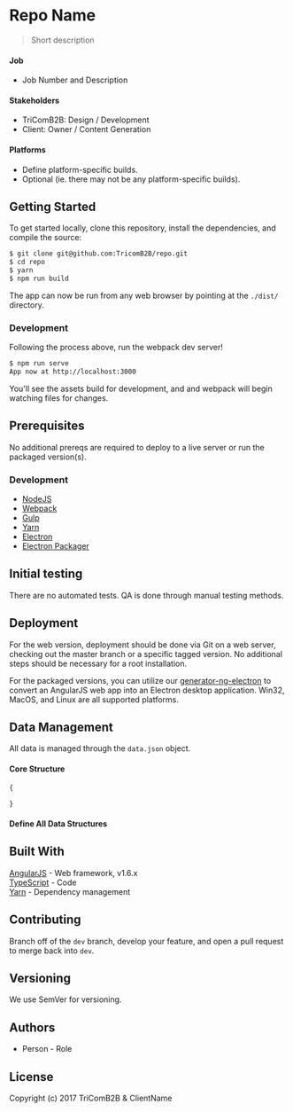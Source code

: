 # Repo Name

> Short description

#### Job

- Job Number and Description

#### Stakeholders

- TriComB2B: Design / Development
- Client: Owner / Content Generation

#### Platforms

- Define platform-specific builds.
- Optional (ie. there may not be any platform-specific builds).

## Getting Started

To get started locally, clone this repository, install the dependencies, and compile the source:

```sh
$ git clone git@github.com:TricomB2B/repo.git
$ cd repo
$ yarn
$ npm run build
```

The app can now be run from any web browser by pointing at the `./dist/` directory.

### Development

Following the process above, run the webpack dev server!

```sh
$ npm run serve
App now at http://localhost:3000
```

You'll see the assets build for development, and and webpack will begin watching files for changes.

## Prerequisites

No additional prereqs are required to deploy to a live server or run the packaged version(s).

### Development

- [NodeJS](https://nodejs.org/en/)
- [Webpack](https://webpack.js.org/)
- [Gulp](http://gulpjs.com/)
- [Yarn](https://yarnpkg.com/en/)
- [Electron](https://electron.atom.io/)
- [Electron Packager](https://github.com/electron-userland/electron-packager)

## Initial testing

There are no automated tests. QA is done through manual testing methods.
    
## Deployment

For the web version, deployment should be done via Git on a web server, checking out the master branch or a specific tagged version. No additional steps should be necessary for a root installation.

For the packaged versions, you can utilize our [generator-ng-electron](https://github.com/TricomB2B/generator-ng-electron) to convert an AngularJS web app into an Electron desktop application. Win32, MacOS, and Linux are all supported platforms.

## Data Management

All data is managed through the `data.json` object.

#### Core Structure

```js
{

}
```

#### Define All Data Structures

## Built With

[AngularJS](https://angularjs.org/) - Web framework, v1.6.x  
[TypeScript](https://www.typescriptlang.org/) - Code  
[Yarn](https://yarnpkg.com/en/) - Dependency management

## Contributing

Branch off of the `dev` branch, develop your feature, and open a pull request to merge back into `dev`.

## Versioning

We use SemVer for versioning.

## Authors

- Person - Role

## License

Copyright (c) 2017 TriComB2B & ClientName